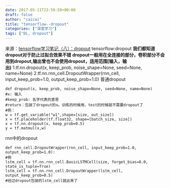 ```yaml
---
date: 2017-05-11T23:59:59+00:00
draft: false
author: "caicai"
title: "tensorflow--dropout"
categories: ["深度学习"]
tags: ["DL, dropout"] 
---
```



来源：[tensorflow学习笔记（八）：dropout](http://blog.csdn.net/u012436149/article/details/52891119)
tensorflow:dropout
**我们都知道dropout对于防止过拟合效果不错** **dropout一般用在全连接的部分，卷积部分不会用到dropout,输出曾也不会使用dropout，适用范围[输入，输出)** 1.tf.nn.dropout(x, keep_prob, noise_shape=None, seed=None, name=None) 2.tf.nn.rnn_cell.DropoutWrapper(rnn_cell, input_keep_prob=1.0, output_keep_prob=1.0)
普通dropout
```
def dropout(x, keep_prob, noise_shape=None, seed=None, name=None)
#x: 输入
#keep_prob: 名字代表的意思
#return：包装了dropout的x。训练的时候用，test的时候就不需要dropout了
#例：
w = tf.get_variable("w1",shape=[size, out_size])
x = tf.placeholder(tf.float32, shape=[batch_size, size])
x = tf.nn.dropout(x, keep_prob=0.5)
y = tf.matmul(x,w)
```
rnn中的dropout
```
def rnn_cell.DropoutWrapper(rnn_cell, input_keep_prob=1.0, output_keep_prob=1.0):
#例
lstm_cell = tf.nn.rnn_cell.BasicLSTMCell(size, forget_bias=0.0, state_is_tuple=True)
lstm_cell = tf.nn.rnn_cell.DropoutWrapper(lstm_cell, output_keep_prob=0.5)
#经过dropout包装的lstm_cell就出来了
```
